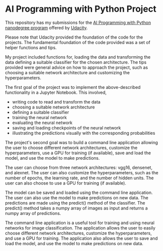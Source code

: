 # AI Programming with Python Project

This repository has my submissions for the [AI Programming with Python nanodegree program](https://www.udacity.com/enrollment/nd089/8.0.19) offered by [Udacity](https://www.udacity.com/).

Please note that Udacity provided the foundation of the code for the projects.
The fundamental foundation of the code provided was a set of helper functions and tips.

My project included functions for, loading the data and transforming the data defining a suitable classifier for the chosen architecture. The tips provided were general advice on how to approach the project, such as choosing a suitable network architecture and customizing the hyperparameters.

The first goal of the project was to implement the above-described functionality in a Jupyter Notebook. This involved, 
  *  writing code to read and transform the data 
  *  choosing a suitable network architecture
  *  defining a suitable classifier
  *  training the neural network
  *  evaluating the neural network
  *  saving and loading checkpoints of the neural network
  *  illustrating the predictions visually with the corresponding probabilities

The project's second goal was to build a command line application allowing the user to choose different network architectures, customize the hyperparameters, use a GPU for training (if available), save and load the model, and use the model to make predictions.

The user can choose from three network architectures: vgg16, densenet, and alexnet. The user can also customize the hyperparameters, such as the number of epochs, the learning rate, and the number of hidden units. The user can also choose to use a GPU for training (if available).

The model can be saved and loaded using the command line application. The user can also use the model to make predictions on new data. The predictions are made using the predict() method of the classifier. The predict() method takes a numpy array of images as input and returns a numpy array of predictions.

The command line application is a useful tool for training and using neural networks for image classification. The application allows the user to easily choose different network architectures, customize the hyperparameters, and use a GPU for training. The application also allows the user to save and load the model, and use the model to make predictions on new data.


